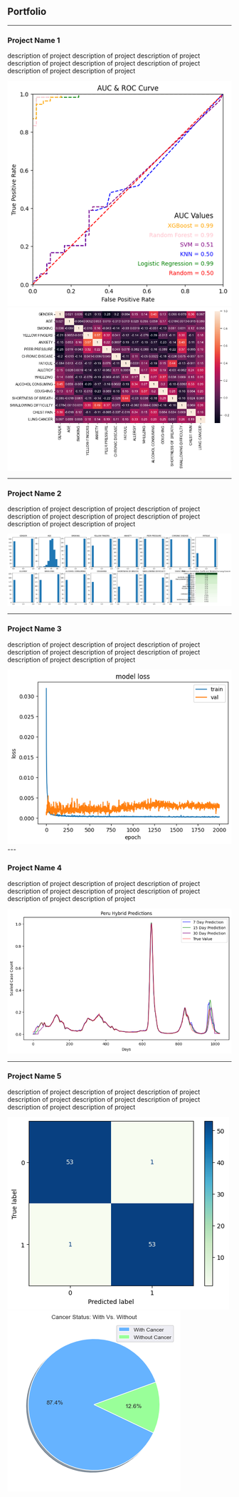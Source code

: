 ## Portfolio

---

### Project Name 1  
description of project description of project description of project 
description of project description of project description of project description of project description of project

<img src="images/Project 1.png"/>
<img src="images/Project 1b.png"/>

---

### Project Name 2  
description of project description of project description of project 
description of project description of project description of project description of project description of project

<img src="images/Project 2.png"/>

---

### Project Name 3  
description of project description of project description of project 
description of project description of project description of project description of project description of project

<img src="images/Project 3.png"/>
---

### Project Name 4  
description of project description of project description of project 
description of project description of project description of project description of project description of project

<img src="images/Project 4.png"/>

---

### Project Name 5  
description of project description of project description of project 
description of project description of project description of project description of project description of project

<img src="images/Project 5.png"/>
<img src="images/Project 5b.png"/>
